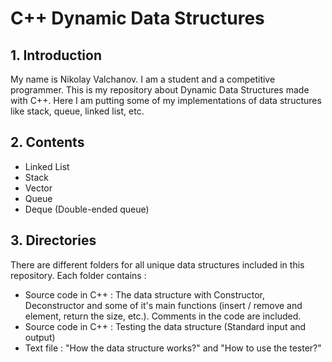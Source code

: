 # C++ Dynamic Data Structures
## 1. Introduction

My name is Nikolay Valchanov. I am a student and a competitive programmer. 
This is my repository about Dynamic Data Structures made with C++. 
Here I am putting some of my implementations of data structures like 
stack, queue, linked list, etc.

## 2. Contents
  - Linked List
  - Stack
  - Vector
  - Queue 
  - Deque (Double-ended queue)

## 3. Directories

There are different folders for all unique data structures included in this repository.
Each folder contains :
  - Source code in C++ : The data structure with Constructor, Deconstructor and some of it's main functions (insert / remove and element, return the size, etc.). Comments in the code are included. 
  - Source code in C++ : Testing the data structure (Standard input and output)
  - Text file : "How the data structure works?" and "How to use the tester?"
